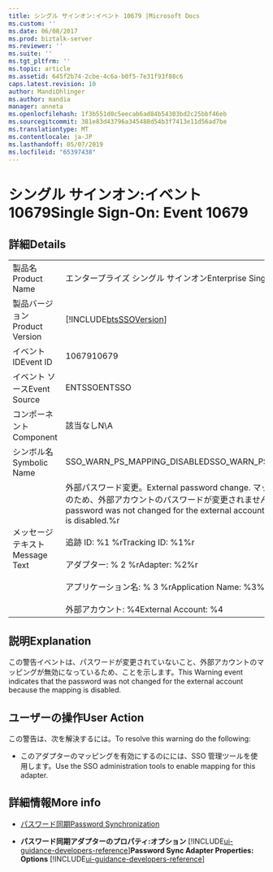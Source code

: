 ```yaml
---
title: シングル サインオン:イベント 10679 |Microsoft Docs
ms.custom: ''
ms.date: 06/08/2017
ms.prod: biztalk-server
ms.reviewer: ''
ms.suite: ''
ms.tgt_pltfrm: ''
ms.topic: article
ms.assetid: 645f2b74-2cbe-4c6a-b0f5-7e31f93f88c6
caps.latest.revision: 10
author: MandiOhlinger
ms.author: mandia
manager: anneta
ms.openlocfilehash: 1f3b551d0c5eecab6ad84b54303bd2c25bbf46eb
ms.sourcegitcommit: 381e83d43796a345488d54b3f7413e11d56ad7be
ms.translationtype: MT
ms.contentlocale: ja-JP
ms.lasthandoff: 05/07/2019
ms.locfileid: "65397438"
---
```

# <a name="single-sign-on-event-10679"></a><span data-ttu-id="a9f28-102">シングル サインオン:イベント 10679</span><span class="sxs-lookup"><span data-stu-id="a9f28-102">Single Sign-On: Event 10679</span></span>
## <a name="details"></a><span data-ttu-id="a9f28-103">詳細</span><span class="sxs-lookup"><span data-stu-id="a9f28-103">Details</span></span>  

|                 |                                                                                                                                                                                                                                                |
|-----------------|------------------------------------------------------------------------------------------------------------------------------------------------------------------------------------------------------------------------------------------------|
|  <span data-ttu-id="a9f28-104">製品名</span><span class="sxs-lookup"><span data-stu-id="a9f28-104">Product Name</span></span>   |                                                                                                           <span data-ttu-id="a9f28-105">エンタープライズ シングル サインオン</span><span class="sxs-lookup"><span data-stu-id="a9f28-105">Enterprise Single Sign-On</span></span>                                                                                                            |
| <span data-ttu-id="a9f28-106">製品バージョン</span><span class="sxs-lookup"><span data-stu-id="a9f28-106">Product Version</span></span> |                                                                                           [!INCLUDE[btsSSOVersion](../includes/btsssoversion-md.md)]                                                                                           |
|    <span data-ttu-id="a9f28-107">イベント ID</span><span class="sxs-lookup"><span data-stu-id="a9f28-107">Event ID</span></span>     |                                                                                                                     <span data-ttu-id="a9f28-108">10679</span><span class="sxs-lookup"><span data-stu-id="a9f28-108">10679</span></span>                                                                                                                      |
|  <span data-ttu-id="a9f28-109">イベント ソース</span><span class="sxs-lookup"><span data-stu-id="a9f28-109">Event Source</span></span>   |                                                                                                                     <span data-ttu-id="a9f28-110">ENTSSO</span><span class="sxs-lookup"><span data-stu-id="a9f28-110">ENTSSO</span></span>                                                                                                                     |
|    <span data-ttu-id="a9f28-111">コンポーネント</span><span class="sxs-lookup"><span data-stu-id="a9f28-111">Component</span></span>    |                                                                                                                      <span data-ttu-id="a9f28-112">該当なし</span><span class="sxs-lookup"><span data-stu-id="a9f28-112">N\A</span></span>                                                                                                                       |
|  <span data-ttu-id="a9f28-113">シンボル名</span><span class="sxs-lookup"><span data-stu-id="a9f28-113">Symbolic Name</span></span>  |                                                                                                          <span data-ttu-id="a9f28-114">SSO_WARN_PS_MAPPING_DISABLED</span><span class="sxs-lookup"><span data-stu-id="a9f28-114">SSO_WARN_PS_MAPPING_DISABLED</span></span>                                                                                                          |
|  <span data-ttu-id="a9f28-115">メッセージ テキスト</span><span class="sxs-lookup"><span data-stu-id="a9f28-115">Message Text</span></span>   | <span data-ttu-id="a9f28-116">外部パスワード変更。</span><span class="sxs-lookup"><span data-stu-id="a9f28-116">External password change.</span></span> <span data-ttu-id="a9f28-117">マッピングは disabled.%r のため、外部アカウントのパスワードが変更されませんでした。</span><span class="sxs-lookup"><span data-stu-id="a9f28-117">The password was not changed for the external account because the mapping is disabled.%r</span></span><br /><br /> <span data-ttu-id="a9f28-118">追跡 ID: %1 %r</span><span class="sxs-lookup"><span data-stu-id="a9f28-118">Tracking ID: %1%r</span></span><br /><br /> <span data-ttu-id="a9f28-119">アダプター: % 2 %r</span><span class="sxs-lookup"><span data-stu-id="a9f28-119">Adapter: %2%r</span></span><br /><br /> <span data-ttu-id="a9f28-120">アプリケーション名: % 3 %r</span><span class="sxs-lookup"><span data-stu-id="a9f28-120">Application Name: %3%r</span></span><br /><br /> <span data-ttu-id="a9f28-121">外部アカウント: %4</span><span class="sxs-lookup"><span data-stu-id="a9f28-121">External Account: %4</span></span> |

## <a name="explanation"></a><span data-ttu-id="a9f28-122">説明</span><span class="sxs-lookup"><span data-stu-id="a9f28-122">Explanation</span></span>  
 <span data-ttu-id="a9f28-123">この警告イベントは、パスワードが変更されていないこと、外部アカウントのマッピングが無効になっているため、ことを示します。</span><span class="sxs-lookup"><span data-stu-id="a9f28-123">This Warning event indicates that the password was not changed for the external account because the mapping is disabled.</span></span>  

## <a name="user-action"></a><span data-ttu-id="a9f28-124">ユーザーの操作</span><span class="sxs-lookup"><span data-stu-id="a9f28-124">User Action</span></span>  
 <span data-ttu-id="a9f28-125">この警告は、次を解決するには。</span><span class="sxs-lookup"><span data-stu-id="a9f28-125">To resolve this warning do the following:</span></span>  

-   <span data-ttu-id="a9f28-126">このアダプターのマッピングを有効にするのにには、SSO 管理ツールを使用します。</span><span class="sxs-lookup"><span data-stu-id="a9f28-126">Use the SSO administration tools to enable mapping for this adapter.</span></span>  

## <a name="more-info"></a><span data-ttu-id="a9f28-127">詳細情報</span><span class="sxs-lookup"><span data-stu-id="a9f28-127">More info</span></span>

- [<span data-ttu-id="a9f28-128">パスワード同期</span><span class="sxs-lookup"><span data-stu-id="a9f28-128">Password Synchronization</span></span>](../core/password-synchronization2.md)  

- <span data-ttu-id="a9f28-129">**パスワード同期アダプターのプロパティ:オプション** [!INCLUDE[ui-guidance-developers-reference](../includes/ui-guidance-developers-reference.md)]</span><span class="sxs-lookup"><span data-stu-id="a9f28-129">**Password Sync Adapter Properties: Options** [!INCLUDE[ui-guidance-developers-reference](../includes/ui-guidance-developers-reference.md)]</span></span>
